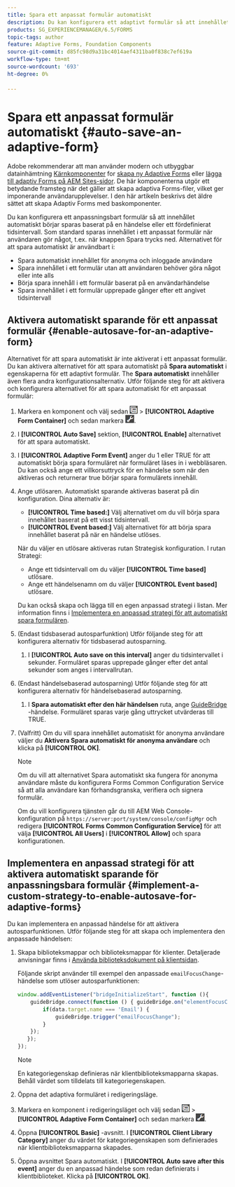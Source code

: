 ```yaml
---
title: Spara ett anpassat formulär automatiskt
description: Du kan konfigurera ett adaptivt formulär så att innehållet automatiskt börjar sparas baserat på en händelse eller ett fördefinierat tidsintervall
products: SG_EXPERIENCEMANAGER/6.5/FORMS
topic-tags: author
feature: Adaptive Forms, Foundation Components
source-git-commit: d85fc98d9a31bc4014aef4311ba0f838c7ef619a
workflow-type: tm+mt
source-wordcount: '693'
ht-degree: 0%

---
```


# Spara ett anpassat formulär automatiskt {#auto-save-an-adaptive-form}

<span class="preview"> Adobe rekommenderar att man använder modern och utbyggbar datainhämtning [Kärnkomponenter](https://experienceleague.adobe.com/docs/experience-manager-core-components/using/adaptive-forms/introduction.html) for [skapa ny Adaptive Forms](/help/forms/using/create-an-adaptive-form-core-components.md) eller [lägga till adaptiv Forms på AEM Sites-sidor](/help/forms/using/create-or-add-an-adaptive-form-to-aem-sites-page.md). De här komponenterna utgör ett betydande framsteg när det gäller att skapa adaptiva Forms-filer, vilket ger imponerande användarupplevelser. I den här artikeln beskrivs det äldre sättet att skapa Adaptiv Forms med baskomponenter. </span>

Du kan konfigurera ett anpassningsbart formulär så att innehållet automatiskt börjar sparas baserat på en händelse eller ett fördefinierat tidsintervall. Som standard sparas innehållet i ett anpassat formulär när användaren gör något, t.ex. när knappen Spara trycks ned. Alternativet för att spara automatiskt är användbart i:

* Spara automatiskt innehållet för anonyma och inloggade användare
* Spara innehållet i ett formulär utan att användaren behöver göra något eller inte alls
* Börja spara innehåll i ett formulär baserat på en användarhändelse
* Spara innehållet i ett formulär upprepade gånger efter ett angivet tidsintervall

## Aktivera automatiskt sparande för ett anpassat formulär {#enable-autosave-for-an-adaptive-form}

Alternativet för att spara automatiskt är inte aktiverat i ett anpassat formulär. Du kan aktivera alternativet för att spara automatiskt på **Spara automatiskt** i egenskaperna för ett adaptivt formulär. The **Spara automatiskt** innehåller även flera andra konfigurationsalternativ. Utför följande steg för att aktivera och konfigurera alternativet för att spara automatiskt för ett anpassat formulär:

1. Markera en komponent och välj sedan ![fältnivå](assets/field-level.png) > **[!UICONTROL Adaptive Form Container]** och sedan markera ![cmppr](assets/cmppr.png).
1. I **[!UICONTROL Auto Save]** sektion, **[!UICONTROL Enable]** alternativet för att spara automatiskt.
1. I **[!UICONTROL Adaptive Form Event]** anger du 1 eller TRUE för att automatiskt börja spara formuläret när formuläret läses in i webbläsaren. Du kan också ange ett villkorsuttryck för en händelse som när den aktiveras och returnerar true börjar spara formulärets innehåll.
1. Ange utlösaren. Automatiskt sparande aktiveras baserat på din konfiguration. Dina alternativ är:

   * **[!UICONTROL Time based:]** Välj alternativet om du vill börja spara innehållet baserat på ett visst tidsintervall.
   * **[!UICONTROL Event based:]** Välj alternativet för att börja spara innehållet baserat på när en händelse utlöses.

   När du väljer en utlösare aktiveras rutan Strategisk konfiguration. I rutan Strategi:

   * Ange ett tidsintervall om du väljer **[!UICONTROL Time based]** utlösare.
   * Ange ett händelsenamn om du väljer **[!UICONTROL Event based]** utlösare.

   Du kan också skapa och lägga till en egen anpassad strategi i listan. Mer information finns i [Implementera en anpassad strategi för att automatiskt spara formulären](/help/forms/using/auto-save-an-adaptive-form.md#p-implement-a-custom-strategy-to-enable-autosave-for-adaptive-forms-p).

1. (Endast tidsbaserad autosparfunktion) Utför följande steg för att konfigurera alternativ för tidsbaserad autosparning.

   1. I **[!UICONTROL Auto save on this interval]** anger du tidsintervallet i sekunder. Formuläret sparas upprepade gånger efter det antal sekunder som anges i intervallrutan.

1. (Endast händelsebaserad autosparning) Utför följande steg för att konfigurera alternativ för händelsebaserad autosparning.

   1. I **Spara automatiskt efter den här händelsen** ruta, ange [GuideBridge](https://helpx.adobe.com/aem-forms/6/javascript-api/GuideBridge.html) -händelse. Formuläret sparas varje gång uttrycket utvärderas till TRUE.

1. (Valfritt) Om du vill spara innehållet automatiskt för anonyma användare väljer du **Aktivera Spara automatiskt för anonyma användare** och klicka på **[!UICONTROL OK]**.

   >[!NOTE]
   >
   >Om du vill att alternativet Spara automatiskt ska fungera för anonyma användare måste du konfigurera Forms Common Configuration Service så att alla användare kan förhandsgranska, verifiera och signera formulär.
   >
   >Om du vill konfigurera tjänsten går du till AEM Web Console-konfiguration på `https://server:port/system/console/configMgr` och redigera **[!UICONTROL Forms Common Configuration Service]** för att välja **[!UICONTROL All Users]** i **[!UICONTROL Allow]** och spara konfigurationen.

## Implementera en anpassad strategi för att aktivera automatiskt sparande för anpassningsbara formulär {#implement-a-custom-strategy-to-enable-autosave-for-adaptive-forms}

Du kan implementera en anpassad händelse för att aktivera autosparfunktionen. Utför följande steg för att skapa och implementera den anpassade händelsen:

1. Skapa biblioteksmappar och biblioteksmappar för klienter. Detaljerade anvisningar finns i [Använda biblioteksdokument på klientsidan](/help/sites-developing/clientlibs.md).

   Följande skript använder till exempel den anpassade `emailFocusChange`-händelse som utlöser autosparfunktionen:

   ```javascript
   window.addEventListener("bridgeInitializeStart", function (){
       guideBridge.connect(function () { guideBridge.on("elementFocusChanged", function (event,data) {
           if(data.target.name === 'Email') {
               guideBridge.trigger("emailFocusChange");
           }
       });
      });
   });
   ```

   >[!NOTE]
   >
   >En kategoriegenskap definieras när klientbiblioteksmapparna skapas. Behåll värdet som tilldelats till kategoriegenskapen.

1. Öppna det adaptiva formuläret i redigeringsläge.

1. Markera en komponent i redigeringsläget och välj sedan ![fältnivå](assets/field-level.png) > **[!UICONTROL Adaptive Form Container]** och sedan markera ![cmppr](assets/cmppr.png).
1. Öppna **[!UICONTROL Basic]** -avsnitt. I **[!UICONTROL Client Library Category]** anger du värdet för kategoriegenskapen som definierades när klientbiblioteksmapparna skapades.
1. Öppna avsnittet Spara automatiskt. I **[!UICONTROL Auto save after this event]** anger du en anpassad händelse som redan definierats i klientbiblioteket. Klicka på **[!UICONTROL OK]**.

